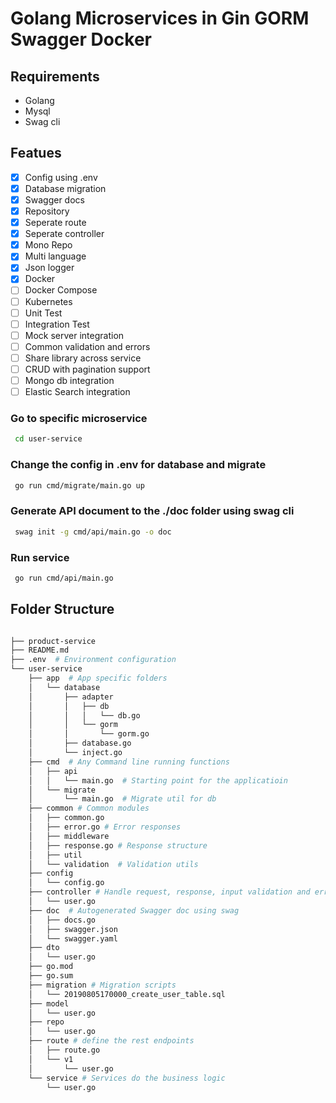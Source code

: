 # Golang Microservices in Gin GORM Swagger Docker

## Requirements

* Golang
* Mysql
* Swag cli

## Featues

- [x] Config using .env
- [x] Database migration 
- [x] Swagger docs
- [x] Repository
- [x] Seperate route
- [x] Seperate controller
- [x] Mono Repo
- [x] Multi language
- [x] Json logger
- [x] Docker
- [ ] Docker Compose
- [ ] Kubernetes
- [ ] Unit Test
- [ ] Integration Test
- [ ] Mock server integration 
- [ ] Common validation and errors
- [ ] Share library across service
- [ ] CRUD with pagination support
- [ ] Mongo db integration
- [ ] Elastic Search integration

###  Go to specific microservice
```sh
 cd user-service
```
### Change the config in .env for database and migrate

```sh
 go run cmd/migrate/main.go up
```

###  Generate API document to the ./doc folder using <strong>swag cli</strong>
```sh
 swag init -g cmd/api/main.go -o doc
```

###  Run service
```sh
 go run cmd/api/main.go
```

## Folder Structure

```sh

├── product-service
├── README.md
├── .env  # Environment configuration
└── user-service
    ├── app  # App specific folders
    │   └── database
    │       ├── adapter
    │       │   ├── db
    │       │   │   └── db.go
    │       │   └── gorm
    │       │       └── gorm.go
    │       ├── database.go
    │       └── inject.go
    ├── cmd  # Any Command line running functions
    │   ├── api
    │   │   └── main.go  # Starting point for the applicatioin
    │   └── migrate
    │       └── main.go  # Migrate util for db
    ├── common # Common modules
    │   ├── common.go 
    │   ├── error.go # Error responses
    │   ├── middleware 
    │   ├── response.go # Response structure
    │   ├── util 
    │   └── validation  # Validation utils
    ├── config
    │   └── config.go
    ├── controller # Handle request, response, input validation and errors
    │   └── user.go
    ├── doc  # Autogenerated Swagger doc using swag
    │   ├── docs.go
    │   ├── swagger.json
    │   └── swagger.yaml
    ├── dto
    │   └── user.go
    ├── go.mod
    ├── go.sum
    ├── migration # Migration scripts
    │   └── 20190805170000_create_user_table.sql
    ├── model
    │   └── user.go
    ├── repo
    │   └── user.go
    ├── route # define the rest endpoints
    │   ├── route.go
    │   └── v1
    │       └── user.go
    └── service # Services do the business logic
        └── user.go

```
